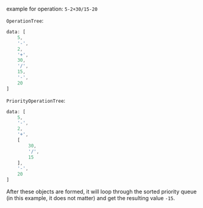 example for operation: `5-2+30/15-20`

`OperationTree`:
```js
data: [
	5,
	'-',
	2,
	'+',
	30,
	'/',
	15,
	'-',
	20
]
```

`PriorityOperationTree`:
```js
data: [
	5,
	'-',
	2,
	'+',
	[
		30,
		'/',
		15
	],
	'-',
	20
]
```

After these objects are formed, it will loop through the sorted priority queue (in this example, it does not matter) and get the resulting value `-15`.